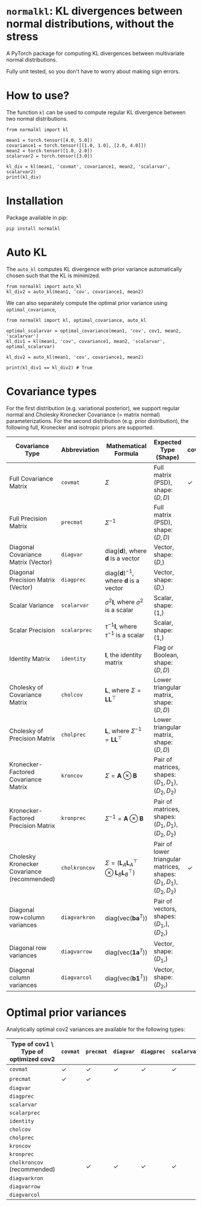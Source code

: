 # `normalkl`: KL divergences between normal distributions, without the stress

A PyTorch package for computing KL divergences between multivariate normal distributions.

Fully unit tested, so you don't have to worry about making sign errors.

# How to use?

The function `kl` can be used to compute regular KL divergence between two normal distributions.

```
from normalkl import kl

mean1 = torch.tensor([4.0, 5.0])
covariance1 = torch.tensor([[1.0, 1.0], [2.0, 4.0]])
mean2 = torch.tensor([1.0, 2.0])
scalarvar2 = torch.tensor([3.0])

kl_div = kl(mean1, 'covmat', covariance1, mean2, 'scalarvar', scalarvar2)
print(kl_div)
```

# Installation

Package available in pip:

```
pip install normalkl
```

# Auto KL

The `auto_kl` computes KL divergence with prior variance automatically chosen such that the KL is minimized.

```
from normalkl import auto_kl
kl_div2 = auto_kl(mean1, 'cov', covariance1, mean2)
```

We can also separately compute the optimal prior variance using `optimal_covariance`,

```
from normalkl import kl, optimal_covariance, auto_kl

optimal_scalarvar = optimal_covariance(mean1, 'cov', cov1, mean2, 'scalarvar')
kl_div1 = kl(mean1, 'cov', covariance1, mean2, 'scalarvar', optimal_scalarvar)

kl_div2 = auto_kl(mean1, 'cov', covariance1, mean2)

print(kl_div1 == kl_div2) # True

```

# Covariance types

For the first distribution (e.g. variational posterior), we support regular normal and Cholesky Kronecker Covariance (= matrix normal) parameterizations.
For the second distribution (e.g. prior distribution), the following full, Kronecker and isotropic priors are supported.

| Covariance Type                        | Abbreviation     | Mathematical Formula                            | Expected Type (Shape)            | cov1 | cov2 |
|----------------------------------------|------------------|------------------------------------------------|----------------------------------|------|------|
| Full Covariance Matrix                 | `covmat`         | $\Sigma$                                       | Full matrix (PSD), shape: $(D, D)$ |  ✓   | ✓    |
| Full Precision Matrix                  | `precmat`        | $\Sigma^{-1}$                                  | Full matrix (PSD), shape: $(D, D)$ |     | ✓    |
| Diagonal Covariance Matrix (Vector)    | `diagvar`        | $\text{diag}(\mathbf{d})$, where $\mathbf{d}$ is a vector | Vector, shape: $(D,)$             |   | ✓    |
| Diagonal Precision Matrix (Vector)     | `diagprec`       | $\text{diag}(\mathbf{d})^{-1}$, where $\mathbf{d}$ is a vector | Vector, shape: $(D,)$             |     | ✓    |
| Scalar Variance                        | `scalarvar`      | $\sigma^2 \mathbf{I}$, where $\sigma^2$ is a scalar | Scalar, shape: $(1,)$             |     | ✓    |
| Scalar Precision                       | `scalarprec`     | $\tau^{-1} \mathbf{I}$, where $\tau^{-1}$ is a scalar | Scalar, shape: $(1,)$             |     | ✓    |
| Identity Matrix                        | `identity`       | $\mathbf{I}$, the identity matrix              | Flag or Boolean, shape: $(D, D)$  |     | ✓    |
| Cholesky of Covariance Matrix          | `cholcov`        | $\mathbf{L}$, where $\Sigma = \mathbf{L}\mathbf{L}^\top$ | Lower triangular matrix, shape: $(D, D)$ |     | ✓    |
| Cholesky of Precision Matrix           | `cholprec`       | $\mathbf{L}$, where $\Sigma^{-1} = \mathbf{L}\mathbf{L}^\top$ | Lower triangular matrix, shape: $(D, D)$ |     | ✓    |
| Kronecker-Factored Covariance Matrix   | `kroncov`        | $\Sigma = \mathbf{A} \otimes \mathbf{B}$       | Pair of matrices, shapes: $(D_1, D_1)$, $(D_2, D_2)$ |     | ✓    |
| Kronecker-Factored Precision Matrix    | `kronprec`       | $\Sigma^{-1} = \mathbf{A} \otimes \mathbf{B}$  | Pair of matrices, shapes: $(D_1, D_1)$, $(D_2, D_2)$ |     | ✓    |
| Cholesky Kronecker Covariance  (recommended)     | `cholkroncov`    | $\Sigma = (\mathbf{L}_A \mathbf{L}_A^\top \otimes \mathbf{L}_B \mathbf{L}_B^\top)$ | Pair of lower triangular matrices, shapes: $(D_1, D_1)$, $(D_2, D_2)$ | ✓    | ✓    |
| Diagonal row+column variances           | `diagvarkron`  | $\text{diag}(\text{vec}(\mathbf{b} \mathbf{a}^T))$ | Pair of vectors, shapes: $(D_1,)$, $(D_2,)$             |     | ✓    |
| Diagonal row variances                  | `diagvarrow`     | $\text{diag}(\text{vec}(\mathbf{1} \mathbf{a}^T))$ | Vector, shape: $(D_1,)$             |     | ✓    |
| Diagonal column variances               | `diagvarcol`     | $\text{diag}(\text{vec}(\mathbf{b} \mathbf{1}^T))$ | Vector, shape: $(D_2,)$             |     | ✓    |

# Optimal prior variances

Analytically optimal cov2 variances are available for the following types:

| Type of cov1 \ Type of optimized cov2 | `covmat` | `precmat` | `diagvar` | `diagprec` | `scalarvar` | `scalarprec` | `identity` | `cholcov` | `cholprec` | `kroncov` | `kronprec` | `cholkroncov` | `diagcovkron` | `diagcovrow` | `diagcovcol` |
|---------------------------|----------|-----------|-----------|------------|-------------|--------------|------------|-----------|------------|-----------|------------|--------------|-----------------|--------------|--------------|
| `covmat`                  |     ✓     |    ✓       |    ✓      |      ✓     |      ✓      |    ✓         |            |           |            |           |            |               |                |                 |              |         
| `precmat`                 |     ✓     |     ✓     |           |            |             |              |            |           |            |           |            |               |                |                 |              |            
| `diagvar`                 |          |           |           |            |             |              |            |           |            |           |            |               |                |                 |              |           
| `diagprec`                |          |           |           |            |             |              |            |           |            |           |            |               |                |                 |              |           
| `scalarvar`               |          |           |           |            |             |              |            |           |            |           |            |               |                |                 |              |           
| `scalarprec`              |          |           |           |            |             |              |            |           |            |           |            |               |                |                 |              |           
| `identity`                |          |           |           |            |             |              |            |           |            |           |            |               |                |                 |              |           
| `cholcov`                 |          |           |           |            |             |              |            |           |            |           |            |               |                |                 |              |           
| `cholprec`                |          |           |           |            |             |              |            |           |            |           |            |               |                |                 |              |           
| `kroncov`                 |          |           |           |            |             |              |            |           |            |           |            |               |                |                 |              |           
| `kronprec`                |          |           |           |            |             |              |            |           |            |           |            |               |                |                 |              |           
| `cholkroncov` (recommended) |         |      ✓    |     ✓      |   ✓       |    ✓       |      ✓       |     ✓        |           |          |            |           |              |               |                |                 |         
| `diagvarkron`           |          |           |           |            |             |              |            |           |            |           |            |               |                |                 |              |             
| `diagvarrow`              |          |           |           |            |             |              |            |           |            |           |            |               |                |                 |              |           
| `diagvarcol`              |          |           |           |            |             |              |            |           |            |           |            |               |                |                 |              |            

